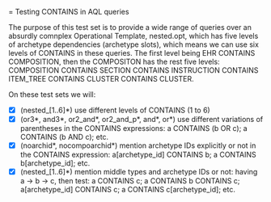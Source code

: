 = Testing CONTAINS in AQL queries

The purpose of this test set is to provide a wide range of queries over an absurdly comnplex Operational Template, nested.opt, which has five levels of archetype dependencies (archetype slots), which means we can use six levels of CONTAINS in these queries. The first level being EHR CONTAINS COMPOSITION, then the COMPOSITON has the rest five levels: COMPOSITION CONTAINS SECTION CONTAINS INSTRUCTION CONTAINS ITEM_TREE CONTAINS CLUSTER CONTAINS CLUSTER.

On these test sets we will:

 - [x] (nested_[1..6]*) use different levels of CONTAINS (1 to 6)
 - [x] (or3*, and3*, or2_and*, or2_and_p*, and*, or*) use different variations of parentheses in the CONTAINS expressions: a CONTAINS (b OR c); a CONTAINS (b AND c); etc.
 - [x] (noarchid*, nocompoarchid*) mention archetype IDs explicitly or not in the CONTAINS expression: a[archetype_id] CONTAINS b; a CONTAINS b[archetype_id]; etc.
 - [x] (nested_[1..6]*) mention middle types and archetype IDs or not: having a -> b -> c, then test: a CONTAINS c; a CONTAINS b CONTAINS c; a[archetype_id] CONTAINS c; a CONTAINS c[archetype_id]; etc.
